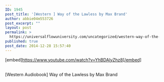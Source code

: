 ```yaml
---
ID: 1945
post_title: '[Western ] Way of the Lawless by Max Brand'
author: abbie04m553726
post_excerpt: ""
layout: post
permalink: >
  https://universalflowuniversity.com/uncategorized/western-way-of-the-lawless-by-max-brand/
published: true
post_date: 2014-12-28 15:57:40
---
```

[embed]https://www.youtube.com/watch?v=YhBDAlyZhz8[/embed]</br></br>
<p>[Western Audiobook] Way of the Lawless by Max Brand</p>